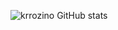 ![krrozino GitHub stats](https://github-readme-stats.vercel.app/api?username=krrozino&count_private=true)
